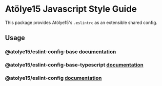 # Atölye15 Javascript Style Guide

This package provides Atölye15's `.eslintrc` as an extensible shared config.

## Usage

### @atolye15/eslint-config-base [documentation](https://github.com/atolye15/javascript/tree/master/packages/eslint-config-base)

### @atolye15/eslint-config-base-typescript [documentation](https://github.com/atolye15/javascript/tree/master/packages/eslint-config-base-typescript)

### @atolye15/eslint-config [documentation](https://github.com/atolye15/javascript/tree/master/packages/eslint-config)
